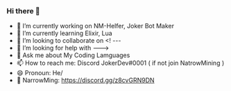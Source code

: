 ### Hi there 👋



- 🔭 I’m currently working on NM-Helfer, Joker Bot Maker
- 🌱 I’m currently learning Elixir, Lua
- 👯 I’m looking to collaborate on 
<! ---
- 🤔 I’m looking for help with 
--->
- 💬 Ask me about My Coding Lamguages
- 📫 How to reach me: Discord JokerDev#0001 ( if not join NatrowMining )
- 😄 Pronoun: He/
-  NarrowMing: https://discord.gg/z8cvGRN9DN
